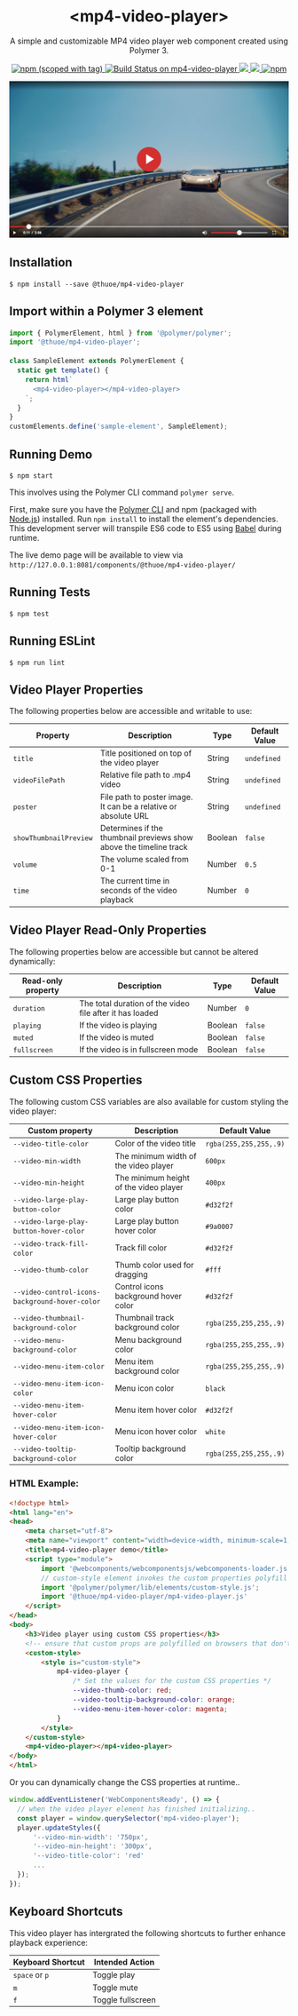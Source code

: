 <h1 align="center">&lt;mp4-video-player&gt;</h1>

<p align="center">A simple and customizable MP4 video player web component created using Polymer 3.</p>

<p align="center">
  <a href="https://www.npmjs.com/package/@thuoe/mp4-video-player">
    <img alt="npm (scoped with tag)" src="https://img.shields.io/npm/v/@thuoe/mp4-video-player/latest">
  </a>
  <a href="https://travis-ci.org/thuoe/mp4-video-player">
    <img src="https://travis-ci.org/thuoe/mp4-video-player.svg?branch=master" alt="Build Status on mp4-video-player" />
  </a>
  <a href="https://david-dm.org/thuoe/mp4-video-player" title="dependencies status">
    <img src="https://david-dm.org/thuoe/mp4-video-player/status.svg"/>
  </a>
  <a href="https://david-dm.org/thuoe/mp4-video-player?type=dev" title="devDependencies status">
    <img src="https://david-dm.org/thuoe/mp4-video-player/dev-status.svg"/>
  </a>
  <a href="https://www.npmjs.com/package/@thuoe/mp4-video-player">
    <img alt="npm" src="https://img.shields.io/npm/dm/@thuoe/mp4-video-player">
  </a>
</p>


![Player](player-screenshot.png)

## Installation

```
$ npm install --save @thuoe/mp4-video-player
```

## Import within a Polymer 3 element

```js
import { PolymerElement, html } from '@polymer/polymer';
import '@thuoe/mp4-video-player';

class SampleElement extends PolymerElement {
  static get template() {
    return html`
      <mp4-video-player></mp4-video-player>
    `;
  }
}
customElements.define('sample-element', SampleElement);
```

## Running Demo

```
$ npm start
```
This involves using the Polymer CLI  command `polymer serve`. 

First, make sure you have the [Polymer CLI](https://www.npmjs.com/package/polymer-cli) and npm (packaged with [Node.js](https://nodejs.org)) installed. Run `npm install` to install the element's dependencies. This development server will transpile ES6 code to ES5 using [Babel](https://babeljs.io/) during runtime.

The live demo page will be available to view via `http://127.0.0.1:8081/components/@thuoe/mp4-video-player/`

## Running Tests

```
$ npm test
```

## Running ESLint

```
$ npm run lint
```

## Video Player Properties

The following properties below are accessible and writable to use:

| Property               | Description                                                        | Type    | Default Value |
|------------------------|--------------------------------------------------------------------|---------|---------------|
| `title`                | Title positioned on top of the video player                        | String  | `undefined`   |
| `videoFilePath`        | Relative file path to .mp4 video                                   | String  | `undefined`   |
| `poster`               | File path to poster image. It can be a relative or absolute URL    | String  | `undefined`   |
| `showThumbnailPreview` | Determines if the thumbnail previews show above the timeline track | Boolean | `false`       |
| `volume`               | The volume scaled from 0-1                                         | Number  | `0.5`         |
| `time`                 | The current time in seconds of the video playback                  | Number  | `0`           |


## Video Player Read-Only Properties

The following properties below are accessible but cannot be altered dynamically:

| Read-only property | Description                                              | Type    | Default Value |
|--------------------|----------------------------------------------------------|---------|---------------|
| `duration`         | The total duration of the video file after it has loaded | Number  | `0`           |
| `playing`          | If the video is playing                                  | Boolean | `false`       |
| `muted`            | If the video is muted                                    | Boolean | `false`       |
| `fullscreen`       | If the video is in fullscreen mode                       | Boolean | `false`       |

## Custom CSS Properties

The following custom CSS variables are also available for custom styling the video player:

Custom property | Description | Default Value
------------------------------------------|-------------------------------------------------------------|----------------------
`--video-title-color`                     | Color of the video title                | `rgba(255,255,255,.9)`
`--video-min-width`                       | The minimum width of the video player   | `600px`
`--video-min-height`                      | The minimum height of the video player  | `400px`
`--video-large-play-button-color`         | Large play button color                 | `#d32f2f`
`--video-large-play-button-hover-color`   | Large play button hover color           | `#9a0007`
`--video-track-fill-color`                | Track fill color                        | `#d32f2f`
`--video-thumb-color`                     | Thumb color used for dragging           | `#fff`
`--video-control-icons-background-hover-color` | Control icons background hover color  | `#d32f2f`
`--video-thumbnail-background-color`      | Thumbnail track background color        | `rgba(255,255,255,.9)`
`--video-menu-background-color`           | Menu background color                   | `rgba(255,255,255,.9)`
`--video-menu-item-color`                 | Menu item background color              | `rgba(255,255,255,.9)`
`--video-menu-item-icon-color`            | Menu icon color                         | `black`
`--video-menu-item-hover-color`           | Menu item hover color                   | `#d32f2f`
`--video-menu-item-icon-hover-color`      | Menu icon hover color                   | `white`
`--video-tooltip-background-color`        | Tooltip background color                | `rgba(255,255,255,.9)`


### HTML Example:

```html
<!doctype html>
<html lang="en">
<head>
    <meta charset="utf-8">
    <meta name="viewport" content="width=device-width, minimum-scale=1, initial-scale=1, user-scalable=yes">
    <title>mp4-video-player demo</title>
    <script type="module">
        import '@webcomponents/webcomponentsjs/webcomponents-loader.js';
        // custom-style element invokes the custom properties polyfill
        import '@polymer/polymer/lib/elements/custom-style.js';
        import '@thuoe/mp4-video-player/mp4-video-player.js'
    </script>
</head>
<body>
    <h3>Video player using custom CSS properties</h3>
    <!-- ensure that custom props are polyfilled on browsers that don't support them -->
    <custom-style>
        <style is="custom-style">
            mp4-video-player {
                /* Set the values for the custom CSS properties */
                --video-thumb-color: red;
                --video-tooltip-background-color: orange;
                --video-menu-item-hover-color: magenta;
            }
        </style>
    </custom-style>
    <mp4-video-player></mp4-video-player>
</body>
</html>
```

Or you can dynamically change the CSS properties at runtime..

```js
window.addEventListener('WebComponentsReady', () => {
  // when the video player element has finished initializing..
  const player = window.querySelector('mp4-video-player');
  player.updateStyles({
      '--video-min-width': '750px',
      '--video-min-height': '300px',
      '--video-title-color': 'red'
      ...
  });  
});
```
## Keyboard Shortcuts

This video player has intergrated the following shortcuts to further enhance
playback experience:

| Keyboard Shortcut | Intended Action   |
|-------------------|-------------------|
| `space` or `p`    | Toggle play       |
| `m`               | Toggle mute       |
| `f`               | Toggle fullscreen |
